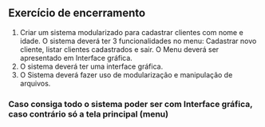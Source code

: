 ## Exercício de encerramento

1. Criar um sistema modularizado para cadastrar clientes com nome e idade.  O sistema deverá ter 3 funcionalidades no menu: Cadastrar novo cliente, listar clientes cadastrados e sair. O Menu deverá ser apresentado em Interface gráfica. 
2. O sistema deverá ter uma interface gráfica. 
3. O Sistema deverá fazer uso de modularização e manipulação de arquivos.

### Caso consiga todo o sistema poder ser com Interface gráfica, caso contrário só a tela principal (menu)